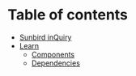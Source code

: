 # Table of contents

* [Sunbird inQuiry](README.md)
* [Learn](learn/README.md)
  * [Components](learn/components.md)
  * [Dependencies](learn/dependencies.md)
